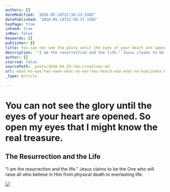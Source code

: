 ```yaml
---
authors: []
dateModified: '2016-05-14T22:56:23.550Z'
datePublished: '2016-05-14T22:56:37.159Z'
hasPage: true
inFeed: true
inNav: false
keywords: []
publisher: {}
title: You can not see the glory until the eyes of your heart are opened. So open my eyes that I might know the real treasure.
description: '"I am the resurrection and the life." Jesus claims to be the One who will raise all who believe in Him from physical death to everlasting life.'
author: []
starred: false
sourcePath: _posts/2016-04-25-the-creatives.md
url: what-no-eye-has-seen-what-no-ear-has-heard-and-what-no-hum/index.html
_type: Article

---
```

# You can not see the glory until the eyes of your heart are opened. So open my eyes that I might know the real treasure.

<article style=""><h1>The Resurrection and the Life</h1><p>"I am the resurrection and the life." Jesus claims to be the One who will raise all who believe in Him from physical death to everlasting life.</p><img src="http://wac.6261.mucdn.net/806261/artwork/images/cdn/486564/1536/864/player.jpg" /></article>